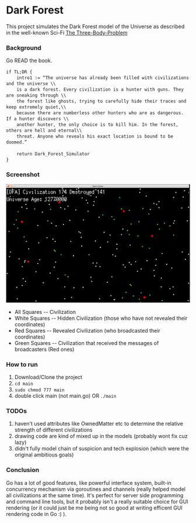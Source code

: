 # Dark Forest

This project simulates the Dark Forest model of the Universe as described in the well-known Sci-Fi [The Three-Body-Problem](https://en.wikipedia.org/wiki/The_Three-Body_Problem)

### Background
Go READ the book.
```{go}
if TL;DR { 
	intro1 := “The universe has already been filled with civilizations and the universe \\ 
	is a dark forest. Every civilization is a hunter with guns. They are sneaking through \\ 
	the forest like ghosts, trying to carefully hide their traces and keep extremely quiet,\\
	because there are numberless other hunters who are as dangerous. If a hunter discovers \\
	another hunter, the only choice is to kill him. In the forest, others are hell and eternal\\
	threat. Anyone who reveals his exact location is bound to be doomed.”

	return Dark_Forest_Simulator
}
```

### Screenshot
![](./images/demo.png)
* All Squares -- Civilization
* White Squares -- Hidden Civilization (those who have not revealed their coordinates)
* Red Squares -- Revealed Civilization (who broadcasted their coordinates)
* Green Squares -- Civilization that received the messages of broadcasters (Red ones)

### How to run
1. Download/Clone the project
2. `cd main`
3. `sudo chmod 777 main`
4. double click main (not main.go) OR `./main`

### TODOs
1. haven't used attributes like OwnedMatter etc to determine the relative strength of different civilizations
2. drawing code are kind of mixed up in the models (probably wont fix cuz lazy)
3. didn't fully model chain of suspicion and tech explosion (which were the original ambitious goals)

### Conclusion
Go has a lot of good features, like powerful interface system, built-in concurrency mechanism via goroutines and channels (really helped model all civilizations at the same time). It's perfect for server side programming and command line tools, but it probably isn't a really suitable choice for GUI rendering (or it could just be me being not so good at writing efficent GUI rendering code in Go :) ).

